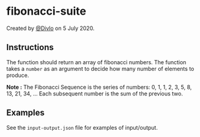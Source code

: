 # fibonacci-suite

Created by [@Divlo](https://github.com/Divlo) on 5 July 2020.

## Instructions

The function should return an array of fibonacci numbers. The function takes a `number` as an argument to decide how many number of elements to produce.

**Note :** The Fibonacci Sequence is the series of numbers: 0, 1, 1, 2, 3, 5, 8, 13, 21, 34, ... Each subsequent number is the sum of the previous two.

## Examples

See the `input-output.json` file for examples of input/output.
